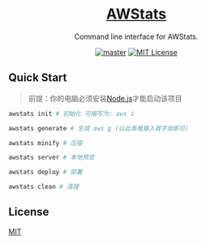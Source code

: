 <h1 align="center"><a href="https://github.com/lete114/hexo-theme-MengD" target="_blank">AWStats</a></h1>
<p align="center">Command line interface for AWStats.</p>

<p align="center">
    <a href="https://github.com/lete114/AWStats-cli/releases/"><img src="https://img.shields.io/github/package-json/v/lete114/AWStats-cli/master?color=%23e58a8a&label=master" alt="master"></a>
    <a href="https://github.com/lete114/AWStats-cli/blob/master/LICENSE"><img src="https://img.shields.io/github/license/lete114/AWStats-cli?color=FF5531" alt="MIT License"></a>
</p>

## Quick Start

> 前提：你的电脑必须安装[Node.js](https://nodejs.org/)才能启动该项目

```bash
awstats init # 初始化 可缩写为: aws i 

awstats generate # 生成 aws g (以此类推输入首字母即可)

awstats minify # 压缩

awstats server # 本地预览

awstats deploy # 部署

awstats clean # 清理
```

## License

[MIT](LICENSE)
